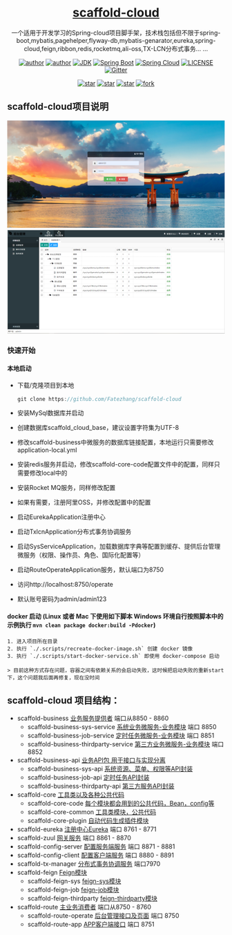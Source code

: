 <h1 align="center"><a href="https://github.com/Fatezhang/scaffold-cloud" target="_blank">scaffold-cloud</a></h1>
<p align="center">一个适用于开发学习的Spring-cloud项目脚手架，技术栈包括但不限于spring-boot,mybatis,pagehelper,flyway-db,mybatis-genarator,eureka,spring-cloud,feign,ribbon,redis,rocketmq,ali-oss,TX-LCN分布式事务... ...</p>

<p align="center">
  <a href="https://buildkite.com/zhang/scaffold-cloud"><img alt="author" src="https://badge.buildkite.com/1998183af045348a6a203ab61378a8dce0ce6431b633f92e55.svg"/></a>
  <a href="http://zhangjiaheng.cn"><img alt="author" src="https://img.shields.io/badge/作者-ZhangJiaheng_Blog-blue.svg"/></a>
  <a href="https://www.oracle.com/technetwork/java/javase/downloads/index.html"><img alt="JDK" src="https://img.shields.io/badge/JDK-1.8+-orange.svg"/></a>
  <a href="https://docs.spring.io/spring-boot/docs/2.0.3.RELEASE/reference/html/"><img alt="Spring Boot" src="https://img.shields.io/badge/Spring Boot-2.1.4.RELEASE-brightgreen.svg"/></a>
  <a href="https://docs.spring.io/spring-boot/docs/2.0.3.RELEASE/reference/html/"><img alt="Spring Cloud" src="https://img.shields.io/badge/Spring Cloud-Greenwich.SR1-black.svg"/></a>
  <a href="https://github.com/Fatezhang/scaffold-cloud/blob/master/LICENSE"><img alt="LICENSE" src="https://img.shields.io/github/license/Fatezhang/scaffold-cloud.svg"/></a>  
  <a href="https://gitter.im/scaffold-cloud/community?utm_source=badge&utm_medium=badge&utm_campaign=pr-badge"><img alt="Gitter" src="https://badges.gitter.im/scaffold-cloud/community.svg"/></a>  
</p>


<p align="center">
  <a href="https://github.com/Fatezhang/scaffold-cloud/stargazers"><img alt="star" src="https://img.shields.io/github/stars/Fatezhang/scaffold-cloud.svg?label=Stars&style=social"/></a>
  <a href="https://github.com/Fatezhang/scaffold-cloud/network/members"><img alt="star" src="https://img.shields.io/github/forks/Fatezhang/scaffold-cloud.svg?label=Fork&style=social"/></a>
  <a href="https://github.com/Fatezhang/scaffold-cloud/watchers"><img alt="star" src="https://img.shields.io/github/watchers/Fatezhang/scaffold-cloud.svg?label=Watch&style=social"/></a>
  <a href='https://gitee.com/chennianfenglou/scaffold-cloud/stargazers'><img alt='fork' src='https://gitee.com/chennianfenglou/scaffold-cloud/badge/star.svg?theme=white'/></a>
</p>

## scaffold-cloud项目说明
![登录页面](images/demo.png)
![菜单管理页面](images/demo2.png)
### 快速开始
#### 本地启动

- 下载/克隆项目到本地 

    ```java
    git clone https://github.com/Fatezhang/scaffold-cloud
    ```
- 安装MySql数据库并启动
- 创建数据库scaffold_cloud_base，建议设置字符集为UTF-8
- 修改scaffold-business中微服务的数据库链接配置，本地运行只需要修改application-local.yml
- 安装redis服务并启动，修改scaffold-core-code配置文件中的配置，同样只需要修改local中的
- 安装Rocket MQ服务，同样修改配置
- 如果有需要，注册阿里OSS，并修改配置中的配置
- 启动EurekaApplication注册中心
- 启动TxlcnApplication分布式事务协调服务
- 启动SysServiceApplication，加载数据库字典等配置到缓存、提供后台管理微服务（权限、操作员、角色、国际化配置等）
- 启动RouteOperateApplication服务，默认端口为8750
- 访问http://localhost:8750/operate
- 默认账号密码为admin/admin123

#### docker 启动 (Linux 或者 Mac 下使用如下脚本 Windows 环境自行按照脚本中的示例执行 `mvn clean package docker:build -Pdocker`)

    1. 进入项目所在目录
    2. 执行 `./.scripts/recreate-docker-image.sh` 创建 docker 镜像
    3. 执行 `./.scripts/start-docker-service.sh` 即使用 docker-compose 启动
    
    > 目前这种方式存在问题，容器之间有依赖关系的会启动失败，这时候把启动失败的重新start下，这个问题我后面再修复，现在没时间

## scaffold-cloud 项目结构：
- scaffold-business [业务服务提供者](#) 端口从8850 - 8860
    - scaffold-business-sys-service [系统业务微服务-业务模块](#) 端口 8850
    - scaffold-business-job-service [定时任务微服务-业务模块](#) 端口 8851
    - scaffold-business-thirdparty-service [第三方业务微服务-业务模块](#) 端口 8852
- scaffold-business-api [业务API包 用于接口与实现分离](#)
    - scaffold-business-sys-api [系统资源、菜单、权限等API封装](#)
    - scaffold-business-job-api [定时任务API封装](#)
    - scaffold-business-thirdparty-api [第三方服务API封装](#)
- scaffold-core [工具类以及各种公共代码](#)
    - scaffold-core-code [每个模块都会用到的公共代码，Bean，config等](#)
    - scaffold-core-common [工具类模块，公共代码](#)
    - scaffold-core-plugin [自动代码生成插件模块](#)
- scaffold-eureka [注册中心Eureka](#) 端口 8761 - 8771
- scaffold-zuul [网关服务](#) 端口 8861 - 8870
- scaffold-config-server [配置服务端服务](#) 端口 8871 - 8881
- scaffold-config-client [配置客户端服务](#) 端口 8880 - 8891
- scaffold-tx-manager [分布式事务协调服务](#) 端口7970 
- scaffold-feign [Feign模块](#)
    - scaffold-feign-sys [feign-sys模块](#)
    - scaffold-feign-job [feign-job模块](#)
    - scaffold-feign-thirdparty [feign-thirdparty模块](#)
- scaffold-route [主业务消费者](#) 端口从8750 - 8760
    - scaffold-route-operate [后台管理接口及页面](#) 端口 8750
    - scaffold-route-app [APP客户端接口](#) 端口 8751
